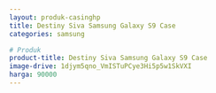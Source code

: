```yaml
---
layout: produk-casinghp
title: Destiny Siva Samsung Galaxy S9 Case
categories: samsung

# Produk
product-title: Destiny Siva Samsung Galaxy S9 Case
image-drive: 1djym5qno_VmISTuPCye3Hi5p5w1SkVXI
harga: 90000
---
```


